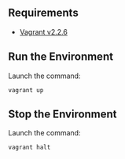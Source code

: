 ## Requirements

 - [Vagrant v2.2.6](https://www.vagrantup.com/)

## Run the Environment

Launch the command:

```
vagrant up
```

## Stop the Environment

Launch the command:

```
vagrant halt
```
